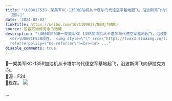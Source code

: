 ```yaml
---
title: "\U0001F53B一架美军KC-135R加油机从卡塔尔乌代德空军基地起飞，沿波斯湾飞向伊拉克方向。\U0001F53B源：F24 \U0001F53B现在。
  [图片]"
date: '2024-02-02'
linkTitle: https://weibo.com/1671109627/NEMjf9NRb
source: 包容万物恒河水的微博
description: "\U0001F53B一架美军KC-135R加油机从卡塔尔乌代德空军基地起飞，沿波斯湾飞向伊拉克方向。<br>\U0001F53B源：F24
  <br>\U0001F53B现在。 <img style=\"\" src=\"https://tvax3.sinaimg.cn/large/639b1bfbgy1hmfs97fwg0j20zu1z8qj2.jpg\"
  referrerpolicy=\"no-referrer\"><br><br> ..."
disable_comments: true
---
```

🔻一架美军KC-135R加油机从卡塔尔乌代德空军基地起飞，沿波斯湾飞向伊拉克方向。<br>🔻源：F24 <br>🔻现在。 <img style="" src="https://tvax3.sinaimg.cn/large/639b1bfbgy1hmfs97fwg0j20zu1z8qj2.jpg" referrerpolicy="no-referrer"><br><br> ...